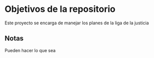 # Objetivos de la repositorio

Este proyecto se encarga de manejar los planes de la liga de la justicia


## Notas
Pueden hacer lo que sea
